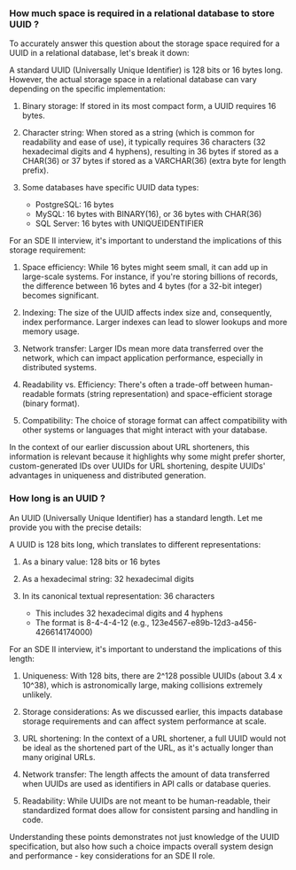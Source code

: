 ### How much space is required in a relational database to store UUID ?

To accurately answer this question about the storage space required for a UUID in a relational database, let's break it down:

A standard UUID (Universally Unique Identifier) is 128 bits or 16 bytes long. However, the actual storage space in a relational database can vary depending on the specific implementation:

1. Binary storage: If stored in its most compact form, a UUID requires 16 bytes.

2. Character string: When stored as a string (which is common for readability and ease of use), it typically requires 36 characters (32 hexadecimal digits and 4 hyphens), resulting in 36 bytes if stored as a CHAR(36) or 37 bytes if stored as a VARCHAR(36) (extra byte for length prefix).

3. Some databases have specific UUID data types:
   - PostgreSQL: 16 bytes
   - MySQL: 16 bytes with BINARY(16), or 36 bytes with CHAR(36)
   - SQL Server: 16 bytes with UNIQUEIDENTIFIER

For an SDE II interview, it's important to understand the implications of this storage requirement:

1. Space efficiency: While 16 bytes might seem small, it can add up in large-scale systems. For instance, if you're storing billions of records, the difference between 16 bytes and 4 bytes (for a 32-bit integer) becomes significant.

2. Indexing: The size of the UUID affects index size and, consequently, index performance. Larger indexes can lead to slower lookups and more memory usage.

3. Network transfer: Larger IDs mean more data transferred over the network, which can impact application performance, especially in distributed systems.

4. Readability vs. Efficiency: There's often a trade-off between human-readable formats (string representation) and space-efficient storage (binary format).

5. Compatibility: The choice of storage format can affect compatibility with other systems or languages that might interact with your database.

In the context of our earlier discussion about URL shorteners, this information is relevant because it highlights why some might prefer shorter, custom-generated IDs over UUIDs for URL shortening, despite UUIDs' advantages in uniqueness and distributed generation.

### How long is an UUID ?

An UUID (Universally Unique Identifier) has a standard length. Let me provide you with the precise details:

A UUID is 128 bits long, which translates to different representations:

1. As a binary value: 128 bits or 16 bytes

2. As a hexadecimal string: 32 hexadecimal digits

3. In its canonical textual representation: 36 characters
   - This includes 32 hexadecimal digits and 4 hyphens
   - The format is 8-4-4-4-12 (e.g., 123e4567-e89b-12d3-a456-426614174000)

For an SDE II interview, it's important to understand the implications of this length:

1. Uniqueness: With 128 bits, there are 2^128 possible UUIDs (about 3.4 x 10^38), which is astronomically large, making collisions extremely unlikely.

2. Storage considerations: As we discussed earlier, this impacts database storage requirements and can affect system performance at scale.

3. URL shortening: In the context of a URL shortener, a full UUID would not be ideal as the shortened part of the URL, as it's actually longer than many original URLs.

4. Network transfer: The length affects the amount of data transferred when UUIDs are used as identifiers in API calls or database queries.

5. Readability: While UUIDs are not meant to be human-readable, their standardized format does allow for consistent parsing and handling in code.

Understanding these points demonstrates not just knowledge of the UUID specification, but also how such a choice impacts overall system design and performance - key considerations for an SDE II role.